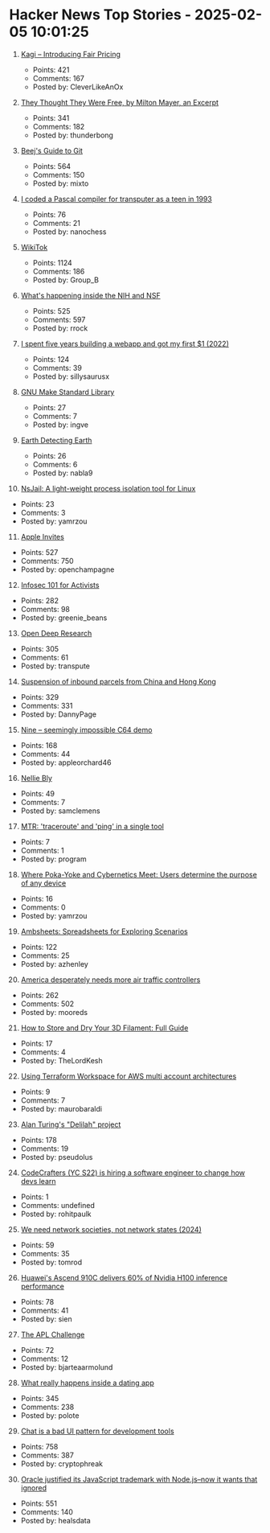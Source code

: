 # Hacker News Top Stories - 2025-02-05 10:01:25

1. [Kagi – Introducing Fair Pricing](https://kagi.com/changelog#6155)
   - Points: 421
   - Comments: 167
   - Posted by: CleverLikeAnOx

2. [They Thought They Were Free, by Milton Mayer, an Excerpt](https://press.uchicago.edu/Misc/Chicago/511928.htm)
   - Points: 341
   - Comments: 182
   - Posted by: thunderbong

3. [Beej's Guide to Git](https://beej.us/guide/bggit/)
   - Points: 564
   - Comments: 150
   - Posted by: mixto

4. [I coded a Pascal compiler for transputer as a teen in 1993](https://nanochess.org/pascal.html)
   - Points: 76
   - Comments: 21
   - Posted by: nanochess

5. [WikiTok](https://wikitok.vercel.app/)
   - Points: 1124
   - Comments: 186
   - Posted by: Group_B

6. [What's happening inside the NIH and NSF](https://www.science.org/content/blog-post/what-s-happening-inside-nih)
   - Points: 525
   - Comments: 597
   - Posted by: rrock

7. [I spent five years building a webapp and got my first $1 (2022)](https://codingcafe.jp/posts/signal-5yrs)
   - Points: 124
   - Comments: 39
   - Posted by: sillysaurusx

8. [GNU Make Standard Library](https://gmsl.jgc.org/)
   - Points: 27
   - Comments: 7
   - Posted by: ingve

9. [Earth Detecting Earth](https://www.seti.org/press-release/earth-detecting-earth)
   - Points: 26
   - Comments: 6
   - Posted by: nabla9

10. [NsJail: A light-weight process isolation tool for Linux](https://nsjail.dev/)
   - Points: 23
   - Comments: 3
   - Posted by: yamrzou

11. [Apple Invites](https://www.apple.com/newsroom/2025/02/introducing-apple-invites-a-new-app-that-brings-people-together/)
   - Points: 527
   - Comments: 750
   - Posted by: openchampagne

12. [Infosec 101 for Activists](https://infosecforactivists.org)
   - Points: 282
   - Comments: 98
   - Posted by: greenie_beans

13. [Open Deep Research](https://github.com/huggingface/smolagents/tree/main/examples/open_deep_research)
   - Points: 305
   - Comments: 61
   - Posted by: transpute

14. [Suspension of inbound parcels from China and Hong Kong](https://about.usps.com/newsroom/service-alerts/international/suspension-of-inbound-parcels-from-china-and-hong-kong.htm)
   - Points: 329
   - Comments: 331
   - Posted by: DannyPage

15. [Nine – seemingly impossible C64 demo](https://linusakesson.net/scene/nine/index.php)
   - Points: 168
   - Comments: 44
   - Posted by: appleorchard46

16. [Nellie Bly](https://en.wikipedia.org/wiki/Nellie_Bly)
   - Points: 49
   - Comments: 7
   - Posted by: samclemens

17. [MTR: 'traceroute' and 'ping' in a single tool](https://www.bitwizard.nl/mtr/)
   - Points: 7
   - Comments: 1
   - Posted by: program

18. [Where Poka-Yoke and Cybernetics Meet: Users determine the purpose of any device](https://stream.syscoi.com/2019/10/29/where-poka-yoke-and-cybernetics-meet-quality-digest-harish-jose/)
   - Points: 16
   - Comments: 0
   - Posted by: yamrzou

19. [Ambsheets: Spreadsheets for Exploring Scenarios](https://www.inkandswitch.com/ambsheets/)
   - Points: 122
   - Comments: 25
   - Posted by: azhenley

20. [America desperately needs more air traffic controllers](https://www.cnn.com/2025/02/04/business/air-traffic-controller-shortage/index.html)
   - Points: 262
   - Comments: 502
   - Posted by: mooreds

21. [How to Store and Dry Your 3D Filament: Full Guide](https://syntaxglow.com/2025/02/01/how-to-store-and-dry-your-3d-filament-a-complete-guide/)
   - Points: 17
   - Comments: 4
   - Posted by: TheLordKesh

22. [Using Terraform Workspace for AWS multi account architectures](https://github.com/maurobaraldi/terraform-workspaces-aws-multi-account)
   - Points: 9
   - Comments: 7
   - Posted by: maurobaraldi

23. [Alan Turing's "Delilah" project](https://spectrum.ieee.org/alan-turings-delilah)
   - Points: 178
   - Comments: 19
   - Posted by: pseudolus

24. [CodeCrafters (YC S22) is hiring a software engineer to change how devs learn](https://www.ycombinator.com/companies/codecrafters/jobs/EL4Oqs1-software-engineer-growth-retention)
   - Points: 1
   - Comments: undefined
   - Posted by: rohitpaulk

25. [We need network societies, not network states (2024)](https://www.cip.org/blog/network-societies)
   - Points: 59
   - Comments: 35
   - Posted by: tomrod

26. [Huawei's Ascend 910C delivers 60% of Nvidia H100 inference performance](https://www.tomshardware.com/tech-industry/artificial-intelligence/deepseek-research-suggests-huaweis-ascend-910c-delivers-60-percent-nvidia-h100-inference-performance)
   - Points: 78
   - Comments: 41
   - Posted by: sien

27. [The APL Challenge](https://challenge.dyalog.com/)
   - Points: 72
   - Comments: 12
   - Posted by: bjarteaarmolund

28. [What really happens inside a dating app](https://blog.luap.info/what-really-happens-inside-a-dating-app.html)
   - Points: 345
   - Comments: 238
   - Posted by: polote

29. [Chat is a bad UI pattern for development tools](https://danieldelaney.net/chat/)
   - Points: 758
   - Comments: 387
   - Posted by: cryptophreak

30. [Oracle justified its JavaScript trademark with Node.js–now it wants that ignored](https://deno.com/blog/deno-v-oracle2)
   - Points: 551
   - Comments: 140
   - Posted by: healsdata

